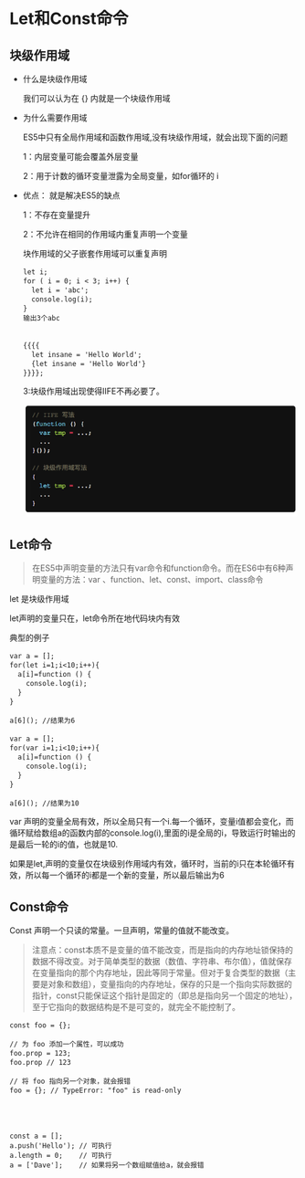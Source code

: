 # Let和Const命令

## 块级作用域

* 什么是块级作用域

  我们可以认为在  {} 内就是一个块级作用域

* 为什么需要作用域

  ES5中只有全局作用域和函数作用域,没有块级作用域，就会出现下面的问题

  1：内层变量可能会覆盖外层变量

  2：用于计数的循环变量泄露为全局变量，如for循环的 i

* 优点： 就是解决ES5的缺点

  1：不存在变量提升

  2：不允许在相同的作用域内重复声明一个变量

    块作用域的父子嵌套作用域可以重复声明
    ```
    let i;
    for ( i = 0; i < 3; i++) {
      let i = 'abc';
      console.log(i);
    }
    输出3个abc


    {{{{
      let insane = 'Hello World';
      {let insane = 'Hello World'}
    }}}};
    ```

    3:块级作用域出现使得IIFE不再必要了。

    ![](assets/markdown-img-paste-20190311172054742.png)

## Let命令

  >在ES5中声明变量的方法只有var命令和function命令。而在ES6中有6种声明变量的方法：var 、function、let、const、import、class命令

  let 是块级作用域

  let声明的变量只在，let命令所在地代码块内有效

  典型的例子
  ```
  var a = [];
  for(let i=1;i<10;i++){
    a[i]=function () {
      console.log(i);
    }
  }

  a[6](); //结果为6

  var a = [];
  for(var i=1;i<10;i++){
    a[i]=function () {
      console.log(i);
    }
  }

  a[6](); //结果为10
  ```
  var 声明的变量全局有效，所以全局只有一个i.每一个循环，变量i值都会变化，而循环赋给数组a的函数内部的console.log(i),里面的i是全局的i，导致运行时输出的是最后一轮的i的值，也就是10.

  如果是let,声明的变量仅在块级别作用域内有效，循环时，当前的i只在本轮循环有效，所以每一个循环的i都是一个新的变量，所以最后输出为6


## Const命令
  Const 声明一个只读的常量。一旦声明，常量的值就不能改变。

  >注意点：const本质不是变量的值不能改变，而是指向的内存地址锁保持的数据不得改变。对于简单类型的数据（数值、字符串、布尔值），值就保存在变量指向的那个内存地址，因此等同于常量。但对于复合类型的数据（主要是对象和数组），变量指向的内存地址，保存的只是一个指向实际数据的指针，const只能保证这个指针是固定的（即总是指向另一个固定的地址），至于它指向的数据结构是不是可变的，就完全不能控制了。

  ```
  const foo = {};

  // 为 foo 添加一个属性，可以成功
  foo.prop = 123;
  foo.prop // 123

  // 将 foo 指向另一个对象，就会报错
  foo = {}; // TypeError: "foo" is read-only




  const a = [];
  a.push('Hello'); // 可执行
  a.length = 0;    // 可执行
  a = ['Dave'];    // 如果将另一个数组赋值给a，就会报错
  ```
